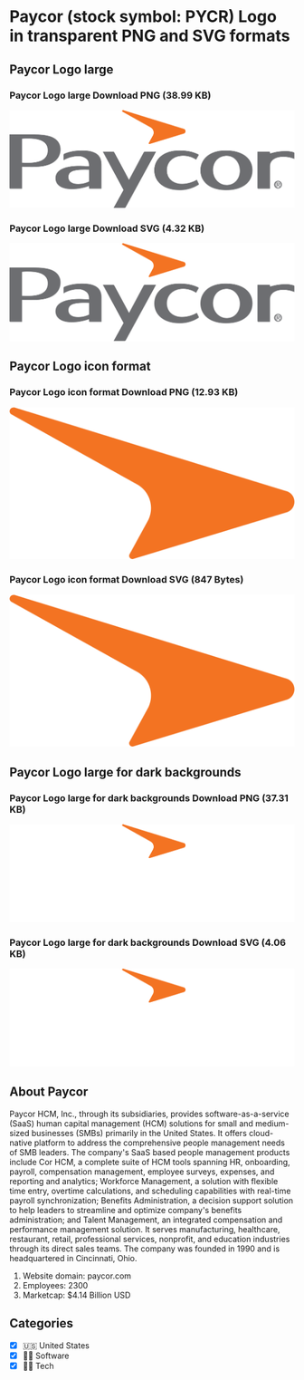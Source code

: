 # Paycor (stock symbol: PYCR) Logo in transparent PNG and SVG formats

## Paycor Logo large

### Paycor Logo large Download PNG (38.99 KB)

![Paycor Logo large Download PNG (38.99 KB)](/img/orig/PYCR_BIG-4d6648b8.png)

### Paycor Logo large Download SVG (4.32 KB)

![Paycor Logo large Download SVG (4.32 KB)](/img/orig/PYCR_BIG-a7c06f5e.svg)

## Paycor Logo icon format

### Paycor Logo icon format Download PNG (12.93 KB)

![Paycor Logo icon format Download PNG (12.93 KB)](/img/orig/PYCR-1d8bdfbb.png)

### Paycor Logo icon format Download SVG (847 Bytes)

![Paycor Logo icon format Download SVG (847 Bytes)](/img/orig/PYCR-fd0ec91f.svg)

## Paycor Logo large for dark backgrounds

### Paycor Logo large for dark backgrounds Download PNG (37.31 KB)

![Paycor Logo large for dark backgrounds Download PNG (37.31 KB)](/img/orig/PYCR_BIG.D-7a752bc0.png)

### Paycor Logo large for dark backgrounds Download SVG (4.06 KB)

![Paycor Logo large for dark backgrounds Download SVG (4.06 KB)](/img/orig/PYCR_BIG.D-c2faee1d.svg)

## About Paycor

Paycor HCM, Inc., through its subsidiaries, provides software-as-a-service (SaaS) human capital management (HCM) solutions for small and medium-sized businesses (SMBs) primarily in the United States. It offers cloud-native platform to address the comprehensive people management needs of SMB leaders. The company's SaaS based people management products include Cor HCM, a complete suite of HCM tools spanning HR, onboarding, payroll, compensation management, employee surveys, expenses, and reporting and analytics; Workforce Management, a solution with flexible time entry, overtime calculations, and scheduling capabilities with real-time payroll synchronization; Benefits Administration, a decision support solution to help leaders to streamline and optimize company's benefits administration; and Talent Management, an integrated compensation and performance management solution. It serves manufacturing, healthcare, restaurant, retail, professional services, nonprofit, and education industries through its direct sales teams. The company was founded in 1990 and is headquartered in Cincinnati, Ohio.

1. Website domain: paycor.com
2. Employees: 2300
3. Marketcap: $4.14 Billion USD


## Categories
- [x] 🇺🇸 United States
- [x] 👨‍💻 Software
- [x] 👩‍💻 Tech
